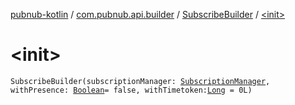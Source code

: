 [pubnub-kotlin](../../index.md) / [com.pubnub.api.builder](../index.md) / [SubscribeBuilder](index.md) / [&lt;init&gt;](./-init-.md)

# &lt;init&gt;

`SubscribeBuilder(subscriptionManager: `[`SubscriptionManager`](../../com.pubnub.api.managers/-subscription-manager/index.md)`, withPresence: `[`Boolean`](https://kotlinlang.org/api/latest/jvm/stdlib/kotlin/-boolean/index.html)` = false, withTimetoken: `[`Long`](https://kotlinlang.org/api/latest/jvm/stdlib/kotlin/-long/index.html)` = 0L)`
